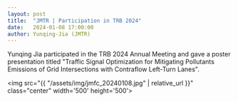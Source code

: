 ```yaml
---
layout: post
title:  "JMTR | Participation in TRB 2024"
date:   2024-01-08 17:00:00
author: Yunqing-Jia (JMTR)
---
```

Yunqing Jia participated in the TRB 2024 Annual Meeting and gave a poster presentation titled "Traffic Signal Optimization for Mitigating Pollutants Emissions of Grid Intersections with Contraflow Left-Turn Lanes".

<img src="{{ "/assets/img/jmfc_20240108.jpg" | relative_url }}" class="center" width='500' height='500'>
